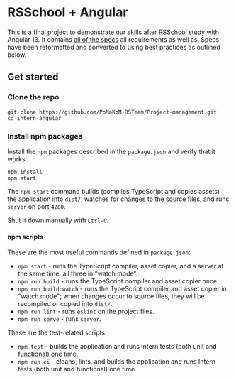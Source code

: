 # RSSchool + Angular

This is a final project to demonstrate our skills after RSSchool study with Angular 13. It contains [all of the specs](https://github.com/rolling-scopes-school/tasks/blob/master/tasks/angular/project-management-app.md) all requirements as well as. Specs have been reformatted and converted to using best practices as outlined below.

## Get started

### Clone the repo

```shell
git clone https://github.com/PoMaKoM-RSTeam/Project-management.git
cd intern-angular
```

### Install npm packages

Install the `npm` packages described in the `package.json` and verify that it works:

```shell
npm install
npm start
```

The `npm start` command builds (compiles TypeScript and copies assets) the application into `dist/`, watches for changes to the source files, and runs `server` on port `4200`.

Shut it down manually with `Ctrl-C`.

#### npm scripts

These are the most useful commands defined in `package.json`:

- `npm start` - runs the TypeScript compiler, asset copier, and a server at the same time, all three in "watch mode".
- `npm run build` - runs the TypeScript compiler and asset copier once.
- `npm run build:watch` - runs the TypeScript compiler and asset copier in "watch mode"; when changes occur to source files, they will be recompiled or copied into `dist/`.
- `npm run lint` - runs `eslint` on the project files.
- `npm run serve` - runs `server`.

These are the test-related scripts:

- `npm test` - builds the application and runs Intern tests (both unit and functional) one time.
- `npm run ci` - cleans, lints, and builds the application and runs Intern tests (both unit and functional) one time.
